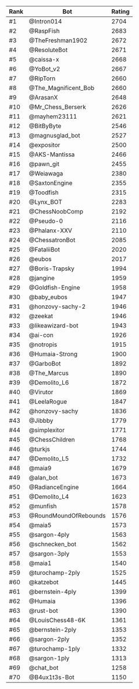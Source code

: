 Rank|Bot|Rating
---|---|---
#1|@Intron014|2704
#2|@RaspFish|2683
#3|@TheFreshman1902|2672
#4|@ResoluteBot|2671
#5|@caissa-x|2668
#6|@YoBot_v2|2667
#7|@RipTorn|2660
#8|@The_Magnificent_Bob|2660
#9|@ArasanX|2648
#10|@Mr_Chess_Berserk|2626
#11|@mayhem23111|2621
#12|@BitByByte|2546
#13|@magnusglad_bot|2527
#14|@expositor|2500
#15|@AKS-Mantissa|2466
#16|@pawn_git|2455
#17|@Weiawaga|2380
#18|@SaxtonEngine|2355
#19|@Toodfish|2315
#20|@Lynx_BOT|2283
#21|@ChessNoobComp|2192
#22|@Pseudo-0|2116
#23|@Phalanx-XXV|2110
#24|@ChessatronBot|2085
#25|@FataliiBot|2020
#26|@eubos|2017
#27|@Boris-Trapsky|1994
#28|@jangine|1959
#29|@Goldfish-Engine|1958
#30|@baby_eubos|1947
#31|@honzovy-sachy-2|1946
#32|@zeekat|1946
#33|@likeawizard-bot|1943
#34|@ai-con|1926
#35|@notropis|1915
#36|@Humaia-Strong|1900
#37|@GarboBot|1892
#38|@The_Marcus|1890
#39|@Demolito_L6|1872
#40|@Virutor|1869
#41|@LeelaRogue|1847
#42|@honzovy-sachy|1836
#43|@Jibbby|1779
#44|@simplexitor|1771
#45|@ChessChildren|1768
#46|@turkjs|1744
#47|@Demolito_L5|1732
#48|@maia9|1679
#49|@alan_bot|1673
#50|@RadianceEngine|1664
#51|@Demolito_L4|1623
#52|@munfish|1578
#53|@RoundMoundOfRebounds|1576
#54|@maia5|1573
#55|@sargon-4ply|1563
#56|@schnecken_bot|1562
#57|@sargon-3ply|1553
#58|@maia1|1540
#59|@turochamp-2ply|1525
#60|@katzebot|1445
#61|@bernstein-4ply|1399
#62|@Humaia|1396
#63|@rust-bot|1390
#64|@LouisChess48-6K|1361
#65|@bernstein-2ply|1353
#66|@sargon-2ply|1352
#67|@turochamp-1ply|1332
#68|@sargon-1ply|1313
#69|@chat_bot|1258
#70|@B4ux1t3s-Bot|1150
